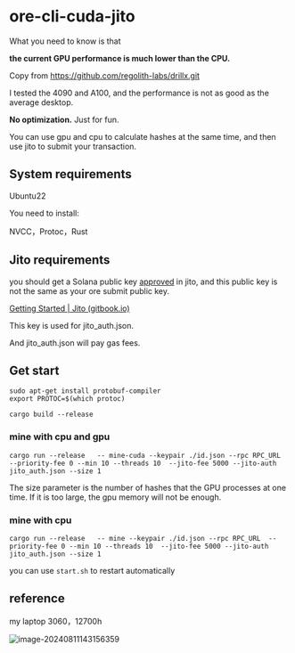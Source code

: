 # ore-cli-cuda-jito

What you need to know is that

**the current GPU performance is much lower than the CPU.**

Copy from https://github.com/regolith-labs/drillx.git

I tested the 4090 and A100, and the performance is not as good as the average desktop.

**No optimization.** Just for fun.

You can use gpu and cpu to calculate hashes at the same time, and then use jito to submit your transaction.

## System requirements

Ubuntu22

You need to install:

NVCC，Protoc，Rust

## Jito requirements

you should get a Solana public key [approved](https://jito-labs.gitbook.io/mev/searcher-services/shredstream#how-do-i-sign-up) in jito, and this public key is not the same as your ore submit public key.

[Getting Started | Jito (gitbook.io)](https://jito-labs.gitbook.io/mev/searcher-resources/getting-started)

This key is used for jito_auth.json.

And jito_auth.json will pay gas fees.

## Get start

```shell 
sudo apt-get install protobuf-compiler
export PROTOC=$(which protoc)
```

```shell
cargo build --release
```

### mine with cpu and gpu

```shell
cargo run --release   -- mine-cuda --keypair ./id.json --rpc RPC_URL  --priority-fee 0 --min 10 --threads 10  --jito-fee 5000 --jito-auth jito_auth.json --size 1
```

The size parameter is the number of hashes that the GPU processes at one time. If it is too large, the gpu memory will not be enough.

### mine with cpu

```
cargo run --release   -- mine --keypair ./id.json --rpc RPC_URL  --priority-fee 0 --min 10 --threads 10  --jito-fee 5000 --jito-auth jito_auth.json --size 1
```

you can use `start.sh` to  restart automatically 

## reference

my laptop 3060，12700h

![image-20240811143156359](https://gitee.com/wujian2023/typora_images/raw/master/auto_upload/image-20240811143156359.png)



